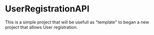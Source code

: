 # UserRegistrationAPI
This is a simple project that will be usefull as "template" to began a new project that allows User registration.
